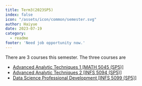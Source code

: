 ```yaml
---
title: Term3(2023SP5)
index: false
icon: "/assets/icon/common/semester.svg"
author: Haiyue
date: 2023-07-19
category:
  - readme
footer: 'Need job opportunity now.'
---
```


There are 3 courses this semester. The three courses are
- [Advanced Analytic Techniques 1 [MATH 5045 (SP5)]](./2023SP5/AdvancedAnalyticTechniques1)
- [Advanced Analytic Techniques 2 [INFS 5094 (SP5)]](./2023SP5/AdvancedAnalyticTechniques2)
- [Data Science Professional Development [INFS 5099 (SP5)]](./2023SP5/Data%20Science%20Professional%20Development)